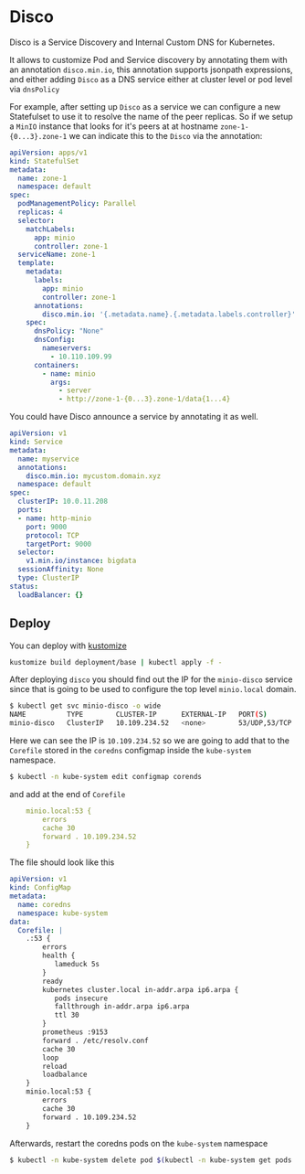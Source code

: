 Disco
=====
Disco is a Service Discovery and Internal Custom DNS for Kubernetes.

It allows to customize Pod and Service discovery by annotating them with an annotation `disco.min.io`, this annotation supports jsonpath expressions, and either adding `Disco` as a DNS service either at cluster level or pod level via `dnsPolicy`

For example, after setting up `Disco` as a service we can configure a new Statefulset to use it to resolve the name of the peer replicas. So if we setup a `MinIO` instance that looks for it's peers at at hostname `zone-1-{0...3}.zone-1` we can indicate this to the `Disco` via the annotation:

```yaml
apiVersion: apps/v1
kind: StatefulSet
metadata:
  name: zone-1
  namespace: default
spec:
  podManagementPolicy: Parallel
  replicas: 4
  selector:
    matchLabels:
      app: minio
      controller: zone-1
  serviceName: zone-1
  template:
    metadata:
      labels:
        app: minio
        controller: zone-1
      annotations:
        disco.min.io: '{.metadata.name}.{.metadata.labels.controller}'
    spec:
      dnsPolicy: "None"
      dnsConfig:
        nameservers:
          - 10.110.109.99
      containers:
        - name: minio
          args:
            - server
            - http://zone-1-{0...3}.zone-1/data{1...4}
```

You could have Disco announce a service by annotating it as well.

```yaml
apiVersion: v1
kind: Service
metadata:
  name: myservice
  annotations:
    disco.min.io: mycustom.domain.xyz
  namespace: default
spec:
  clusterIP: 10.0.11.208
  ports:
  - name: http-minio
    port: 9000
    protocol: TCP
    targetPort: 9000
  selector:
    v1.min.io/instance: bigdata
  sessionAffinity: None
  type: ClusterIP
status:
  loadBalancer: {}
```

Deploy
---
You can deploy with [kustomize](https://github.com/kubernetes-sigs/kustomize)

```bash
kustomize build deployment/base | kubectl apply -f -
```

After deploying `disco` you should find out the IP for the `minio-disco` service since that is going to be used to configure the top level `minio.local` domain.

```bash
$ kubectl get svc minio-disco -o wide
NAME          TYPE        CLUSTER-IP      EXTERNAL-IP   PORT(S)         AGE   SELECTOR
minio-disco   ClusterIP   10.109.234.52   <none>        53/UDP,53/TCP   12m   app=minio-disco

```

Here we can see the IP is `10.109.234.52` so we are going to add that to the `Corefile` stored in the `coredns` configmap inside the `kube-system` namespace.

```bash
$ kubectl -n kube-system edit configmap corends
```

and add at the end of `Corefile`

```yaml
    minio.local:53 {
        errors
        cache 30
        forward . 10.109.234.52
    }
```

The file should look like this

```yaml
apiVersion: v1
kind: ConfigMap
metadata:
  name: coredns
  namespace: kube-system
data:
  Corefile: |
    .:53 {
        errors
        health {
           lameduck 5s
        }
        ready
        kubernetes cluster.local in-addr.arpa ip6.arpa {
           pods insecure
           fallthrough in-addr.arpa ip6.arpa
           ttl 30
        }
        prometheus :9153
        forward . /etc/resolv.conf
        cache 30
        loop
        reload
        loadbalance
    }
    minio.local:53 {
        errors
        cache 30
        forward . 10.109.234.52
    }
```
Afterwards, restart the coredns pods on the `kube-system` namespace
```bash
$ kubectl -n kube-system delete pod $(kubectl -n kube-system get pods  | grep coredns | awk '{print $1}')
```

